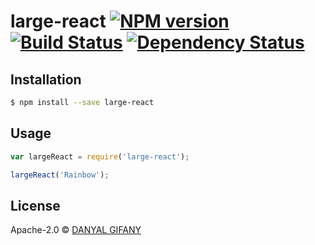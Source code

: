 # large-react [![NPM version][npm-image]][npm-url] [![Build Status][travis-image]][travis-url] [![Dependency Status][daviddm-image]][daviddm-url]
> 

## Installation

```sh
$ npm install --save large-react
```

## Usage

```js
var largeReact = require('large-react');

largeReact('Rainbow');
```
## License

Apache-2.0 © [DANYAL GIFANY](danyalgifany.info)


[npm-image]: https://badge.fury.io/js/large-react.svg
[npm-url]: https://npmjs.org/package/large-react
[travis-image]: https://travis-ci.org/dgifani/large-react.svg?branch=master
[travis-url]: https://travis-ci.org/dgifani/large-react
[daviddm-image]: https://david-dm.org/dgifani/large-react.svg?theme=shields.io
[daviddm-url]: https://david-dm.org/dgifani/large-react
